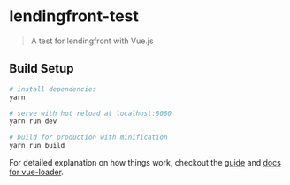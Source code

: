 # lendingfront-test

> A test for lendingfront with Vue.js

## Build Setup

``` bash
# install dependencies
yarn

# serve with hot reload at localhost:8080
yarn run dev

# build for production with minification
yarn run build
```

For detailed explanation on how things work, checkout the [guide](http://vuejs-templates.github.io/webpack/) and [docs for vue-loader](http://vuejs.github.io/vue-loader).
